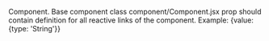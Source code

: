 Component.
    Base component class component/Component.jsx
    prop should contain definition for all reactive links of the component. 
        Example: {value: {type: 'String'}}